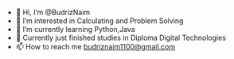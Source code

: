 - 👋 Hi, I’m @BudrizNaim
- 👀 I’m interested in Calculating and Problem Solving
- 🌱 I’m currently learning Python,Java
- 💞️ Currently just finished studies in Diploma Digital Technologies
- 📫 How to reach me budriznaim1100@gmail.com

<!---
BudrizNaim/BudrizNaim is a ✨ special ✨ repository because its `README.md` (this file) appears on your GitHub profile.
You can click the Preview link to take a look at your changes.
--->
